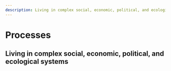 ```yaml
---
description: Living in complex social, economic, political, and ecological systems
---
```


# Processes

## Living in complex social, economic, political, and ecological systems
